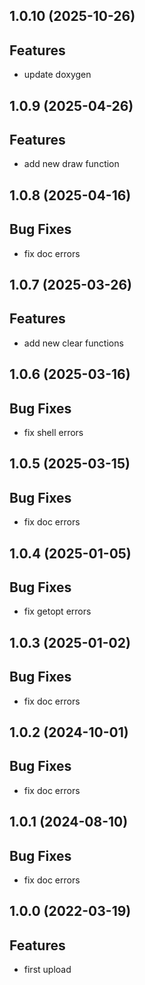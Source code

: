 ## 1.0.10 (2025-10-26)

## Features

- update doxygen

## 1.0.9 (2025-04-26)

## Features

- add new draw function

## 1.0.8 (2025-04-16)

## Bug Fixes

- fix doc errors

## 1.0.7 (2025-03-26)

## Features

- add new clear functions

## 1.0.6 (2025-03-16)

## Bug Fixes

- fix shell errors

## 1.0.5 (2025-03-15)

## Bug Fixes

- fix doc errors

## 1.0.4 (2025-01-05)

## Bug Fixes

- fix getopt errors

## 1.0.3 (2025-01-02)

## Bug Fixes

- fix doc errors

## 1.0.2 (2024-10-01)

## Bug Fixes

- fix doc errors

## 1.0.1 (2024-08-10)

## Bug Fixes

- fix doc errors

## 1.0.0 (2022-03-19)

## Features

- first upload